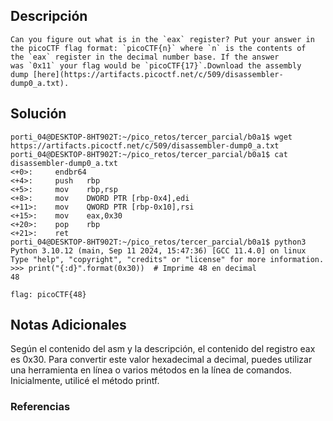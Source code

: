 ## Descripción 
```
Can you figure out what is in the `eax` register? Put your answer in the picoCTF flag format: `picoCTF{n}` where `n` is the contents of the `eax` register in the decimal number base. If the answer was `0x11` your flag would be `picoCTF{17}`.Download the assembly dump [here](https://artifacts.picoctf.net/c/509/disassembler-dump0_a.txt).
```
[](https://github.com/armandoportillo0101/Seguridad-de-Redes/blob/main/Plantilla.md#objetivo)
## Solución
```
porti_04@DESKTOP-8HT902T:~/pico_retos/tercer_parcial/b0a1$ wget https://artifacts.picoctf.net/c/509/disassembler-dump0_a.txt
porti_04@DESKTOP-8HT902T:~/pico_retos/tercer_parcial/b0a1$ cat disassembler-dump0_a.txt
<+0>:     endbr64
<+4>:     push   rbp
<+5>:     mov    rbp,rsp
<+8>:     mov    DWORD PTR [rbp-0x4],edi
<+11>:    mov    QWORD PTR [rbp-0x10],rsi
<+15>:    mov    eax,0x30
<+20>:    pop    rbp
<+21>:    ret
porti_04@DESKTOP-8HT902T:~/pico_retos/tercer_parcial/b0a1$ python3
Python 3.10.12 (main, Sep 11 2024, 15:47:36) [GCC 11.4.0] on linux
Type "help", "copyright", "credits" or "license" for more information.
>>> print("{:d}".format(0x30))  # Imprime 48 en decimal
48

flag: picoCTF{48}
```
[](https://github.com/armandoportillo0101/Seguridad-de-Redes/blob/main/Plantilla.md#soluci%C3%B3n)

## Notas Adicionales
Según el contenido del asm y la descripción, el contenido del registro eax es 0x30.
Para convertir este valor hexadecimal a decimal, puedes utilizar una herramienta en línea o varios métodos en la línea de comandos. Inicialmente, utilicé el método printf.
[](https://github.com/armandoportillo0101/Seguridad-de-Redes/blob/main/Plantilla.md#notas-adicionales)

### Referencias